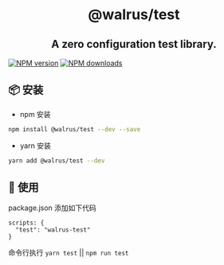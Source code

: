 <h1 align="center">@walrus/test</h1>

<h2 align="center">
A zero configuration test library.
</h2>

[![NPM version](https://img.shields.io/npm/v/@walrus/test.svg?style=flat)](https://npmjs.org/package/@walrus/test.svg)
[![NPM downloads](https://img.shields.io/npm/dm/@walrus/test.svg?style=flat)](https://npmjs.org/package/@walrus/test.svg)

## 📦 安装

- npm 安装

```bash
npm install @walrus/test --dev --save
```

- yarn 安装

```bash
yarn add @walrus/test --dev
```

## 🔨 使用

package.json 添加如下代码

```
scripts: {
  "test": "walrus-test"
}
```

命令行执行 `yarn test` || `npm run test`
